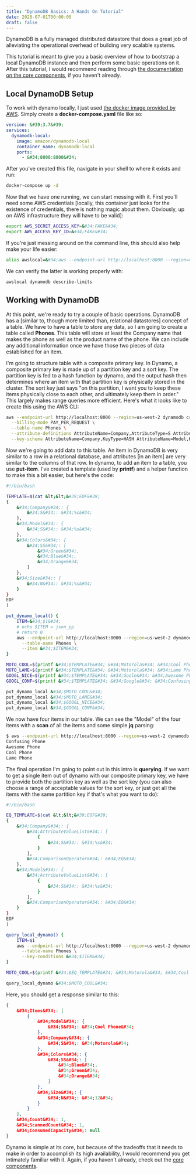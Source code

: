 ```yaml
---
title: "DynamoDB Basics: A Hands On Tutorial"
date: 2020-07-01T00:00:00
draft: false
---
```


DynamoDB is a fully managed distributed datastore that does a great job of alleviating the operational overhead of building very scalable systems.

This tutorial is meant to give you a basic overview of how to bootstrap a local DynamoDB instance and then perform some basic operations on it. After this tutorial, I would recommend reading through [the documentation on the core components](https://docs.aws.amazon.com/amazondynamodb/latest/developerguide/HowItWorks.CoreComponents.html), if you haven&#39;t already.

## Local DynamoDB Setup

To work with dynamo locally, I just used [the docker image provided by AWS](https://hub.docker.com/r/amazon/dynamodb-local/). Simply create a **docker-compose.yaml** file like so:

``` yaml
version: &#39;3.7&#39;
services:
  dynamodb-local:
    image: amazon/dynamodb-local
    container_name: dynamodb-local
    ports:
      - &#34;8000:8000&#34;

```

After you&#39;ve created this file, navigate in your shell to where it exists and run:

``` bash
docker-compose up -d

```

Now that we have one running, we can start messing with it. First you&#39;ll need some AWS credentials \[locally, this container just looks for the existence of credentials, there is nothing magic about them. Obviously, up on AWS infrastructure they will have to be valid\]:

``` bash
export AWS_SECRET_ACCESS_KEY=&#34;FAKE&#34;
export AWS_ACCESS_KEY_ID=&#34;FAKE&#34;

```

If you&#39;re just messing around on the command line, this should also help make your life easier:

``` bash
alias awslocal=&#34;aws --endpoint-url http://localhost:8000 --region=us-west-2&#34;

```

We can verify the latter is working properly with:

``` bash
awslocal dynamodb describe-limits

```

## Working with DynamoDB

At this point, we&#39;re ready to try a couple of basic operations. DynamoDB has a \[similar to, though more limited than, relational datastores\] concept of a table. We have to have a table to store any data, so I am going to create a table called **Phones**. This table will store at least the Company name that makes the phone as well as the product name of the phone. We can include any additional information once we have those two pieces of data established for an item.

I&#39;m going to structure table with a composite primary key. In Dynamo, a composite primary key is made up of a partition key and a sort key. The partition key is fed to a hash function by dynamo, and the output hash then determines where an item with that partition key is physically stored in the cluster. The sort key just says &#34;on this partition, I want you to keep these items physically close to each other, and ultimately keep them in order.&#34; This largely makes range queries more efficient. Here&#39;s what it looks like to create this using the AWS CLI:

``` bash
aws --endpoint-url http://localhost:8000 --region=us-west-2 dynamodb create-table \
  --billing-mode PAY_PER_REQUEST \
  --table-name Phones \
  --attribute-definitions AttributeName=Company,AttributeType=S AttributeName=Model,AttributeType=S \
  --key-schema AttributeName=Company,KeyType=HASH AttributeName=Model,KeyType=RANGE
```

Now we&#39;re going to add data to this table. An item in DynamoDB is very similar to a row in a relational database, and attributes \[in an item\] are very similar to the columns of that row. In dynamo, to add an item to a table, you use **put-item**. I&#39;ve created a template (used by **printf**) and a helper function to make this a bit easier, but here&#39;s the code:

``` bash
#!/bin/bash

TEMPLATE=$(cat &lt;&lt;&#39;EOF&#39;
{
    &#34;Company&#34;: {
        &#34;S&#34;: &#34;%s&#34;
    },
    &#34;Model&#34;: {
        &#34;S&#34;: &#34;%s&#34;
    },
    &#34;Colors&#34;: {
        &#34;SS&#34;: [
            &#34;Green&#34;,
            &#34;Blue&#34;,
            &#34;Orange&#34;
        ]
    },
    &#34;Size&#34;: {
        &#34;N&#34;: &#34;%s&#34;
    }
}
EOF
)

put_dynamo_local() {
    ITEM=&#34;$1&#34;
    # echo $ITEM = json_pp
    # return 0
    aws --endpoint-url http://localhost:8000 --region=us-west-2 dynamodb put-item \
      --table-name Phones \
      --item &#34;$ITEM&#34;
}

MOTO_COOL=$(printf &#34;$TEMPLATE&#34; &#34;Motorola&#34; &#34;Cool Phone&#34; &#34;12&#34;)
MOTO_LAME=$(printf &#34;$TEMPLATE&#34; &#34;Motorola&#34; &#34;Lame Phone&#34; &#34;9&#34;)
GOOGL_NICE=$(printf &#34;$TEMPLATE&#34; &#34;Goole&#34; &#34;Awesome Phone&#34; &#34;8&#34;)
GOOGL_CONF=$(printf &#34;$TEMPLATE&#34; &#34;Google&#34; &#34;Confusing Phone&#34; &#34;18&#34;)

put_dynamo_local &#34;$MOTO_COOL&#34;
put_dynamo_local &#34;$MOTO_LAME&#34;
put_dynamo_local &#34;$GOOGL_NICE&#34;
put_dynamo_local &#34;$GOOGL_CONF&#34;

```

We now have four items in our table. We can see the &#34;Model&#34; of the four items with a **scan** of all the items and some simple **jq** parsing:

``` bash
$ aws --endpoint-url http://localhost:8000 --region=us-west-2 dynamodb scan --table-name Phones | jq -r &#34;.Items | map(.Model.S) | .[]&#34;
Confusing Phone
Awesome Phone
Cool Phone
Lame Phone

```

The final operation I&#39;m going to point out in this intro is **querying**. If we want to get a single item out of dynamo with our composite primary key, we have to provide both the partition key as well as the sort key (you can also choose a range of acceptable values for the sort key, or just get all the items with the same partition key if that&#39;s what you want to do):

``` bash
#!/bin/bash

EQ_TEMPLATE=$(cat &lt;&lt;&#39;EOF&#39;
{
    &#34;Company&#34;: {
        &#34;AttributeValueList&#34;: [
            {
                &#34;S&#34;: &#34;%s&#34;
            }
        ],
        &#34;ComparisonOperator&#34;: &#34;EQ&#34;
    },
    &#34;Model&#34;: {
        &#34;AttributeValueList&#34;: [
            {
                &#34;S&#34;: &#34;%s&#34;
            }
        ],
        &#34;ComparisonOperator&#34;: &#34;EQ&#34;
    }
}
EOF
)

query_local_dynamo() {
    ITEM=$1
    aws --endpoint-url http://localhost:8000 --region=us-west-2 dynamodb query \
      --table-name Phones \
      --key-conditions &#34;$ITEM&#34;
}

MOTO_COOL=$(printf &#34;$EQ_TEMPLATE&#34; &#34;Motorola&#34; &#34;Cool Phone&#34;)

query_local_dynamo &#34;$MOTO_COOL&#34;
```

Here, you should get a response similar to this:

``` json
{
    &#34;Items&#34;: [
        {
            &#34;Model&#34;: {
                &#34;S&#34;: &#34;Cool Phone&#34;
            },
            &#34;Company&#34;: {
                &#34;S&#34;: &#34;Motorola&#34;
            },
            &#34;Colors&#34;: {
                &#34;SS&#34;: [
                    &#34;Blue&#34;,
                    &#34;Green&#34;,
                    &#34;Orange&#34;
                ]
            },
            &#34;Size&#34;: {
                &#34;N&#34;: &#34;12&#34;
            }
        }
    ],
    &#34;Count&#34;: 1,
    &#34;ScannedCount&#34;: 1,
    &#34;ConsumedCapacity&#34;: null
}

```

Dynamo is simple at its core, but because of the tradeoffs that it needs to make in order to accomplish its high availability, I would recommend you get intimately familiar with it. Again, if you haven&#39;t already, check out the [core components](https://docs.aws.amazon.com/amazondynamodb/latest/developerguide/HowItWorks.CoreComponents.html).


